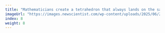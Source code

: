 ```yaml
---
title: "Mathematicians create a tetrahedron that always lands on the same side"
imageUrl: "https://images.newscientist.com/wp-content/uploads/2025/06/27162934/SEI_257070964.jpg?width=788"
index: 8
weight: 8
---
```

